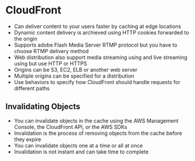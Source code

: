 # CloudFront

 - Can deliver content to your users faster by caching at edge locations
 - Dynamic content delivery is archieved using HTTP cookies forwarded to the origin
 - Supports adobe Flash Media Server RTMP protocol but you have to choose RTMP delivery method
 - Web distribution also support media streaming using and live streaming using but use HTTP or HTTPS
 - Origins can be S3, EC2, ELB or another web server
 - Multiple origins can be specified for a distribution
 - Use behaviors to specify how CloudFront should handle requests for different paths

## Invalidating Objects

 - You can invalidate objects in the cache using the AWS Management Console, the CloudFront API, or the AWS SDKs
 - Invalidation is the process of removing objects from the cache before they expire
 - You can invalidate objects one at a time or all at once
 - Invalidation is not instant and can take time to complete


